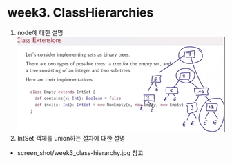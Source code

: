 

# week3. ClassHierarchies
1. node에 대한 설명
![Class Extension{max-width:100px;}](https://github.com/freepsw/FunctionalProgrammingScala/blob/master/screen_shot/week3-4_01.PNG)
2. IntSet 객체를 union하는 절차에 대한 설명
 - screen_shot/week3_class-hierarchy.jpg 참고
